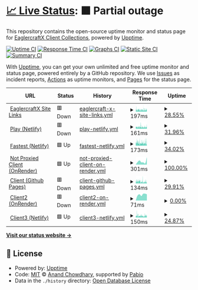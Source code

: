 # [📈 Live Status](https://eaglercraftx1-8.github.io/eaglercraft-uptime): <!--live status--> **🟧 Partial outage**

This repository contains the open-source uptime monitor and status page for [EaglercraftX Client Collections](https://git.eaglercraft.win/EaglercraftX-Client-Collections), powered by [Upptime](https://github.com/upptime/upptime).

[![Uptime CI](https://github.com/eaglercraftx1-8/eaglercraft-uptime/workflows/Uptime%20CI/badge.svg)](https://github.com/eaglercraftx1-8/eaglercraft-uptime/actions?query=workflow%3A%22Uptime+CI%22)
[![Response Time CI](https://github.com/eaglercraftx1-8/eaglercraft-uptime/workflows/Response%20Time%20CI/badge.svg)](https://github.com/eaglercraftx1-8/eaglercraft-uptime/actions?query=workflow%3A%22Response+Time+CI%22)
[![Graphs CI](https://github.com/eaglercraftx1-8/eaglercraft-uptime/workflows/Graphs%20CI/badge.svg)](https://github.com/eaglercraftx1-8/eaglercraft-uptime/actions?query=workflow%3A%22Graphs+CI%22)
[![Static Site CI](https://github.com/eaglercraftx1-8/eaglercraft-uptime/workflows/Static%20Site%20CI/badge.svg)](https://github.com/eaglercraftx1-8/eaglercraft-uptime/actions?query=workflow%3A%22Static+Site+CI%22)
[![Summary CI](https://github.com/eaglercraftx1-8/eaglercraft-uptime/workflows/Summary%20CI/badge.svg)](https://github.com/eaglercraftx1-8/eaglercraft-uptime/actions?query=workflow%3A%22Summary+CI%22)

With [Upptime](https://upptime.js.org), you can get your own unlimited and free uptime monitor and status page, powered entirely by a GitHub repository. We use [Issues](https://github.com/eaglercraftx1-8/eaglercraft-uptime/issues) as incident reports, [Actions](https://github.com/eaglercraftx1-8/eaglercraft-uptime/actions) as uptime monitors, and [Pages](https://eaglercraftx1-8.github.io/eaglercraft-uptime) for the status page.

<!--start: status pages-->
<!-- This summary is generated by Upptime (https://github.com/upptime/upptime) -->
<!-- Do not edit this manually, your changes will be overwritten -->
<!-- prettier-ignore -->
| URL | Status | History | Response Time | Uptime |
| --- | ------ | ------- | ------------- | ------ |
| <img alt="" src="https://icons.duckduckgo.com/ip3/www.eaglercraft.win.ico" height="13"> [EaglercraftX Site Links](https://www.eaglercraft.win) | 🟥 Down | [eaglercraft-x-site-links.yml](https://github.com/eaglercraftx1-8/eaglercraft-uptime/commits/HEAD/history/eaglercraft-x-site-links.yml) | <details><summary><img alt="Response time graph" src="./graphs/eaglercraft-x-site-links/response-time-week.png" height="20"> 197ms</summary><br><a href="https://eaglercraftx1-8.github.io/eaglercraft-uptime/history/eaglercraft-x-site-links"><img alt="Response time 194" src="https://img.shields.io/endpoint?url=https%3A%2F%2Fraw.githubusercontent.com%2Feaglercraftx1-8%2Feaglercraft-uptime%2FHEAD%2Fapi%2Feaglercraft-x-site-links%2Fresponse-time.json"></a><br><a href="https://eaglercraftx1-8.github.io/eaglercraft-uptime/history/eaglercraft-x-site-links"><img alt="24-hour response time 206" src="https://img.shields.io/endpoint?url=https%3A%2F%2Fraw.githubusercontent.com%2Feaglercraftx1-8%2Feaglercraft-uptime%2FHEAD%2Fapi%2Feaglercraft-x-site-links%2Fresponse-time-day.json"></a><br><a href="https://eaglercraftx1-8.github.io/eaglercraft-uptime/history/eaglercraft-x-site-links"><img alt="7-day response time 197" src="https://img.shields.io/endpoint?url=https%3A%2F%2Fraw.githubusercontent.com%2Feaglercraftx1-8%2Feaglercraft-uptime%2FHEAD%2Fapi%2Feaglercraft-x-site-links%2Fresponse-time-week.json"></a><br><a href="https://eaglercraftx1-8.github.io/eaglercraft-uptime/history/eaglercraft-x-site-links"><img alt="30-day response time 193" src="https://img.shields.io/endpoint?url=https%3A%2F%2Fraw.githubusercontent.com%2Feaglercraftx1-8%2Feaglercraft-uptime%2FHEAD%2Fapi%2Feaglercraft-x-site-links%2Fresponse-time-month.json"></a><br><a href="https://eaglercraftx1-8.github.io/eaglercraft-uptime/history/eaglercraft-x-site-links"><img alt="1-year response time 194" src="https://img.shields.io/endpoint?url=https%3A%2F%2Fraw.githubusercontent.com%2Feaglercraftx1-8%2Feaglercraft-uptime%2FHEAD%2Fapi%2Feaglercraft-x-site-links%2Fresponse-time-year.json"></a></details> | <details><summary><a href="https://eaglercraftx1-8.github.io/eaglercraft-uptime/history/eaglercraft-x-site-links">28.55%</a></summary><a href="https://eaglercraftx1-8.github.io/eaglercraft-uptime/history/eaglercraft-x-site-links"><img alt="All-time uptime 88.54%" src="https://img.shields.io/endpoint?url=https%3A%2F%2Fraw.githubusercontent.com%2Feaglercraftx1-8%2Feaglercraft-uptime%2FHEAD%2Fapi%2Feaglercraft-x-site-links%2Fuptime.json"></a><br><a href="https://eaglercraftx1-8.github.io/eaglercraft-uptime/history/eaglercraft-x-site-links"><img alt="24-hour uptime 38.70%" src="https://img.shields.io/endpoint?url=https%3A%2F%2Fraw.githubusercontent.com%2Feaglercraftx1-8%2Feaglercraft-uptime%2FHEAD%2Fapi%2Feaglercraft-x-site-links%2Fuptime-day.json"></a><br><a href="https://eaglercraftx1-8.github.io/eaglercraft-uptime/history/eaglercraft-x-site-links"><img alt="7-day uptime 28.55%" src="https://img.shields.io/endpoint?url=https%3A%2F%2Fraw.githubusercontent.com%2Feaglercraftx1-8%2Feaglercraft-uptime%2FHEAD%2Fapi%2Feaglercraft-x-site-links%2Fuptime-week.json"></a><br><a href="https://eaglercraftx1-8.github.io/eaglercraft-uptime/history/eaglercraft-x-site-links"><img alt="30-day uptime 78.46%" src="https://img.shields.io/endpoint?url=https%3A%2F%2Fraw.githubusercontent.com%2Feaglercraftx1-8%2Feaglercraft-uptime%2FHEAD%2Fapi%2Feaglercraft-x-site-links%2Fuptime-month.json"></a><br><a href="https://eaglercraftx1-8.github.io/eaglercraft-uptime/history/eaglercraft-x-site-links"><img alt="1-year uptime 88.54%" src="https://img.shields.io/endpoint?url=https%3A%2F%2Fraw.githubusercontent.com%2Feaglercraftx1-8%2Feaglercraft-uptime%2FHEAD%2Fapi%2Feaglercraft-x-site-links%2Fuptime-year.json"></a></details>
| <img alt="" src="https://icons.duckduckgo.com/ip3/play.eaglercraft.win.ico" height="13"> [Play (Netlify)](https://play.eaglercraft.win) | 🟥 Down | [play-netlify.yml](https://github.com/eaglercraftx1-8/eaglercraft-uptime/commits/HEAD/history/play-netlify.yml) | <details><summary><img alt="Response time graph" src="./graphs/play-netlify/response-time-week.png" height="20"> 161ms</summary><br><a href="https://eaglercraftx1-8.github.io/eaglercraft-uptime/history/play-netlify"><img alt="Response time 205" src="https://img.shields.io/endpoint?url=https%3A%2F%2Fraw.githubusercontent.com%2Feaglercraftx1-8%2Feaglercraft-uptime%2FHEAD%2Fapi%2Fplay-netlify%2Fresponse-time.json"></a><br><a href="https://eaglercraftx1-8.github.io/eaglercraft-uptime/history/play-netlify"><img alt="24-hour response time 143" src="https://img.shields.io/endpoint?url=https%3A%2F%2Fraw.githubusercontent.com%2Feaglercraftx1-8%2Feaglercraft-uptime%2FHEAD%2Fapi%2Fplay-netlify%2Fresponse-time-day.json"></a><br><a href="https://eaglercraftx1-8.github.io/eaglercraft-uptime/history/play-netlify"><img alt="7-day response time 161" src="https://img.shields.io/endpoint?url=https%3A%2F%2Fraw.githubusercontent.com%2Feaglercraftx1-8%2Feaglercraft-uptime%2FHEAD%2Fapi%2Fplay-netlify%2Fresponse-time-week.json"></a><br><a href="https://eaglercraftx1-8.github.io/eaglercraft-uptime/history/play-netlify"><img alt="30-day response time 202" src="https://img.shields.io/endpoint?url=https%3A%2F%2Fraw.githubusercontent.com%2Feaglercraftx1-8%2Feaglercraft-uptime%2FHEAD%2Fapi%2Fplay-netlify%2Fresponse-time-month.json"></a><br><a href="https://eaglercraftx1-8.github.io/eaglercraft-uptime/history/play-netlify"><img alt="1-year response time 205" src="https://img.shields.io/endpoint?url=https%3A%2F%2Fraw.githubusercontent.com%2Feaglercraftx1-8%2Feaglercraft-uptime%2FHEAD%2Fapi%2Fplay-netlify%2Fresponse-time-year.json"></a></details> | <details><summary><a href="https://eaglercraftx1-8.github.io/eaglercraft-uptime/history/play-netlify">31.96%</a></summary><a href="https://eaglercraftx1-8.github.io/eaglercraft-uptime/history/play-netlify"><img alt="All-time uptime 89.56%" src="https://img.shields.io/endpoint?url=https%3A%2F%2Fraw.githubusercontent.com%2Feaglercraftx1-8%2Feaglercraft-uptime%2FHEAD%2Fapi%2Fplay-netlify%2Fuptime.json"></a><br><a href="https://eaglercraftx1-8.github.io/eaglercraft-uptime/history/play-netlify"><img alt="24-hour uptime 56.93%" src="https://img.shields.io/endpoint?url=https%3A%2F%2Fraw.githubusercontent.com%2Feaglercraftx1-8%2Feaglercraft-uptime%2FHEAD%2Fapi%2Fplay-netlify%2Fuptime-day.json"></a><br><a href="https://eaglercraftx1-8.github.io/eaglercraft-uptime/history/play-netlify"><img alt="7-day uptime 31.96%" src="https://img.shields.io/endpoint?url=https%3A%2F%2Fraw.githubusercontent.com%2Feaglercraftx1-8%2Feaglercraft-uptime%2FHEAD%2Fapi%2Fplay-netlify%2Fuptime-week.json"></a><br><a href="https://eaglercraftx1-8.github.io/eaglercraft-uptime/history/play-netlify"><img alt="30-day uptime 80.37%" src="https://img.shields.io/endpoint?url=https%3A%2F%2Fraw.githubusercontent.com%2Feaglercraftx1-8%2Feaglercraft-uptime%2FHEAD%2Fapi%2Fplay-netlify%2Fuptime-month.json"></a><br><a href="https://eaglercraftx1-8.github.io/eaglercraft-uptime/history/play-netlify"><img alt="1-year uptime 89.56%" src="https://img.shields.io/endpoint?url=https%3A%2F%2Fraw.githubusercontent.com%2Feaglercraftx1-8%2Feaglercraft-uptime%2FHEAD%2Fapi%2Fplay-netlify%2Fuptime-year.json"></a></details>
| <img alt="" src="https://icons.duckduckgo.com/ip3/fastest.eaglercraft.win.ico" height="13"> [Fastest (Netlify)](https://fastest.eaglercraft.win) | 🟩 Up | [fastest-netlify.yml](https://github.com/eaglercraftx1-8/eaglercraft-uptime/commits/HEAD/history/fastest-netlify.yml) | <details><summary><img alt="Response time graph" src="./graphs/fastest-netlify/response-time-week.png" height="20"> 173ms</summary><br><a href="https://eaglercraftx1-8.github.io/eaglercraft-uptime/history/fastest-netlify"><img alt="Response time 191" src="https://img.shields.io/endpoint?url=https%3A%2F%2Fraw.githubusercontent.com%2Feaglercraftx1-8%2Feaglercraft-uptime%2FHEAD%2Fapi%2Ffastest-netlify%2Fresponse-time.json"></a><br><a href="https://eaglercraftx1-8.github.io/eaglercraft-uptime/history/fastest-netlify"><img alt="24-hour response time 139" src="https://img.shields.io/endpoint?url=https%3A%2F%2Fraw.githubusercontent.com%2Feaglercraftx1-8%2Feaglercraft-uptime%2FHEAD%2Fapi%2Ffastest-netlify%2Fresponse-time-day.json"></a><br><a href="https://eaglercraftx1-8.github.io/eaglercraft-uptime/history/fastest-netlify"><img alt="7-day response time 173" src="https://img.shields.io/endpoint?url=https%3A%2F%2Fraw.githubusercontent.com%2Feaglercraftx1-8%2Feaglercraft-uptime%2FHEAD%2Fapi%2Ffastest-netlify%2Fresponse-time-week.json"></a><br><a href="https://eaglercraftx1-8.github.io/eaglercraft-uptime/history/fastest-netlify"><img alt="30-day response time 187" src="https://img.shields.io/endpoint?url=https%3A%2F%2Fraw.githubusercontent.com%2Feaglercraftx1-8%2Feaglercraft-uptime%2FHEAD%2Fapi%2Ffastest-netlify%2Fresponse-time-month.json"></a><br><a href="https://eaglercraftx1-8.github.io/eaglercraft-uptime/history/fastest-netlify"><img alt="1-year response time 191" src="https://img.shields.io/endpoint?url=https%3A%2F%2Fraw.githubusercontent.com%2Feaglercraftx1-8%2Feaglercraft-uptime%2FHEAD%2Fapi%2Ffastest-netlify%2Fresponse-time-year.json"></a></details> | <details><summary><a href="https://eaglercraftx1-8.github.io/eaglercraft-uptime/history/fastest-netlify">34.02%</a></summary><a href="https://eaglercraftx1-8.github.io/eaglercraft-uptime/history/fastest-netlify"><img alt="All-time uptime 89.57%" src="https://img.shields.io/endpoint?url=https%3A%2F%2Fraw.githubusercontent.com%2Feaglercraftx1-8%2Feaglercraft-uptime%2FHEAD%2Fapi%2Ffastest-netlify%2Fuptime.json"></a><br><a href="https://eaglercraftx1-8.github.io/eaglercraft-uptime/history/fastest-netlify"><img alt="24-hour uptime 69.03%" src="https://img.shields.io/endpoint?url=https%3A%2F%2Fraw.githubusercontent.com%2Feaglercraftx1-8%2Feaglercraft-uptime%2FHEAD%2Fapi%2Ffastest-netlify%2Fuptime-day.json"></a><br><a href="https://eaglercraftx1-8.github.io/eaglercraft-uptime/history/fastest-netlify"><img alt="7-day uptime 34.02%" src="https://img.shields.io/endpoint?url=https%3A%2F%2Fraw.githubusercontent.com%2Feaglercraftx1-8%2Feaglercraft-uptime%2FHEAD%2Fapi%2Ffastest-netlify%2Fuptime-week.json"></a><br><a href="https://eaglercraftx1-8.github.io/eaglercraft-uptime/history/fastest-netlify"><img alt="30-day uptime 80.40%" src="https://img.shields.io/endpoint?url=https%3A%2F%2Fraw.githubusercontent.com%2Feaglercraftx1-8%2Feaglercraft-uptime%2FHEAD%2Fapi%2Ffastest-netlify%2Fuptime-month.json"></a><br><a href="https://eaglercraftx1-8.github.io/eaglercraft-uptime/history/fastest-netlify"><img alt="1-year uptime 89.57%" src="https://img.shields.io/endpoint?url=https%3A%2F%2Fraw.githubusercontent.com%2Feaglercraftx1-8%2Feaglercraft-uptime%2FHEAD%2Fapi%2Ffastest-netlify%2Fuptime-year.json"></a></details>
| <img alt="" src="https://icons.duckduckgo.com/ip3/notproxiedclient.eaglercraft.win.ico" height="13"> [Not Proxied Client (OnRender)](https://notproxiedclient.eaglercraft.win) | 🟩 Up | [not-proxied-client-on-render.yml](https://github.com/eaglercraftx1-8/eaglercraft-uptime/commits/HEAD/history/not-proxied-client-on-render.yml) | <details><summary><img alt="Response time graph" src="./graphs/not-proxied-client-on-render/response-time-week.png" height="20"> 301ms</summary><br><a href="https://eaglercraftx1-8.github.io/eaglercraft-uptime/history/not-proxied-client-on-render"><img alt="Response time 366" src="https://img.shields.io/endpoint?url=https%3A%2F%2Fraw.githubusercontent.com%2Feaglercraftx1-8%2Feaglercraft-uptime%2FHEAD%2Fapi%2Fnot-proxied-client-on-render%2Fresponse-time.json"></a><br><a href="https://eaglercraftx1-8.github.io/eaglercraft-uptime/history/not-proxied-client-on-render"><img alt="24-hour response time 677" src="https://img.shields.io/endpoint?url=https%3A%2F%2Fraw.githubusercontent.com%2Feaglercraftx1-8%2Feaglercraft-uptime%2FHEAD%2Fapi%2Fnot-proxied-client-on-render%2Fresponse-time-day.json"></a><br><a href="https://eaglercraftx1-8.github.io/eaglercraft-uptime/history/not-proxied-client-on-render"><img alt="7-day response time 301" src="https://img.shields.io/endpoint?url=https%3A%2F%2Fraw.githubusercontent.com%2Feaglercraftx1-8%2Feaglercraft-uptime%2FHEAD%2Fapi%2Fnot-proxied-client-on-render%2Fresponse-time-week.json"></a><br><a href="https://eaglercraftx1-8.github.io/eaglercraft-uptime/history/not-proxied-client-on-render"><img alt="30-day response time 323" src="https://img.shields.io/endpoint?url=https%3A%2F%2Fraw.githubusercontent.com%2Feaglercraftx1-8%2Feaglercraft-uptime%2FHEAD%2Fapi%2Fnot-proxied-client-on-render%2Fresponse-time-month.json"></a><br><a href="https://eaglercraftx1-8.github.io/eaglercraft-uptime/history/not-proxied-client-on-render"><img alt="1-year response time 366" src="https://img.shields.io/endpoint?url=https%3A%2F%2Fraw.githubusercontent.com%2Feaglercraftx1-8%2Feaglercraft-uptime%2FHEAD%2Fapi%2Fnot-proxied-client-on-render%2Fresponse-time-year.json"></a></details> | <details><summary><a href="https://eaglercraftx1-8.github.io/eaglercraft-uptime/history/not-proxied-client-on-render">100.00%</a></summary><a href="https://eaglercraftx1-8.github.io/eaglercraft-uptime/history/not-proxied-client-on-render"><img alt="All-time uptime 100.00%" src="https://img.shields.io/endpoint?url=https%3A%2F%2Fraw.githubusercontent.com%2Feaglercraftx1-8%2Feaglercraft-uptime%2FHEAD%2Fapi%2Fnot-proxied-client-on-render%2Fuptime.json"></a><br><a href="https://eaglercraftx1-8.github.io/eaglercraft-uptime/history/not-proxied-client-on-render"><img alt="24-hour uptime 100.00%" src="https://img.shields.io/endpoint?url=https%3A%2F%2Fraw.githubusercontent.com%2Feaglercraftx1-8%2Feaglercraft-uptime%2FHEAD%2Fapi%2Fnot-proxied-client-on-render%2Fuptime-day.json"></a><br><a href="https://eaglercraftx1-8.github.io/eaglercraft-uptime/history/not-proxied-client-on-render"><img alt="7-day uptime 100.00%" src="https://img.shields.io/endpoint?url=https%3A%2F%2Fraw.githubusercontent.com%2Feaglercraftx1-8%2Feaglercraft-uptime%2FHEAD%2Fapi%2Fnot-proxied-client-on-render%2Fuptime-week.json"></a><br><a href="https://eaglercraftx1-8.github.io/eaglercraft-uptime/history/not-proxied-client-on-render"><img alt="30-day uptime 100.00%" src="https://img.shields.io/endpoint?url=https%3A%2F%2Fraw.githubusercontent.com%2Feaglercraftx1-8%2Feaglercraft-uptime%2FHEAD%2Fapi%2Fnot-proxied-client-on-render%2Fuptime-month.json"></a><br><a href="https://eaglercraftx1-8.github.io/eaglercraft-uptime/history/not-proxied-client-on-render"><img alt="1-year uptime 100.00%" src="https://img.shields.io/endpoint?url=https%3A%2F%2Fraw.githubusercontent.com%2Feaglercraftx1-8%2Feaglercraft-uptime%2FHEAD%2Fapi%2Fnot-proxied-client-on-render%2Fuptime-year.json"></a></details>
| <img alt="" src="https://icons.duckduckgo.com/ip3/client.eaglercraft.win.ico" height="13"> [Client (Github Pages)](https://client.eaglercraft.win) | 🟥 Down | [client-github-pages.yml](https://github.com/eaglercraftx1-8/eaglercraft-uptime/commits/HEAD/history/client-github-pages.yml) | <details><summary><img alt="Response time graph" src="./graphs/client-github-pages/response-time-week.png" height="20"> 134ms</summary><br><a href="https://eaglercraftx1-8.github.io/eaglercraft-uptime/history/client-github-pages"><img alt="Response time 135" src="https://img.shields.io/endpoint?url=https%3A%2F%2Fraw.githubusercontent.com%2Feaglercraftx1-8%2Feaglercraft-uptime%2FHEAD%2Fapi%2Fclient-github-pages%2Fresponse-time.json"></a><br><a href="https://eaglercraftx1-8.github.io/eaglercraft-uptime/history/client-github-pages"><img alt="24-hour response time 128" src="https://img.shields.io/endpoint?url=https%3A%2F%2Fraw.githubusercontent.com%2Feaglercraftx1-8%2Feaglercraft-uptime%2FHEAD%2Fapi%2Fclient-github-pages%2Fresponse-time-day.json"></a><br><a href="https://eaglercraftx1-8.github.io/eaglercraft-uptime/history/client-github-pages"><img alt="7-day response time 134" src="https://img.shields.io/endpoint?url=https%3A%2F%2Fraw.githubusercontent.com%2Feaglercraftx1-8%2Feaglercraft-uptime%2FHEAD%2Fapi%2Fclient-github-pages%2Fresponse-time-week.json"></a><br><a href="https://eaglercraftx1-8.github.io/eaglercraft-uptime/history/client-github-pages"><img alt="30-day response time 136" src="https://img.shields.io/endpoint?url=https%3A%2F%2Fraw.githubusercontent.com%2Feaglercraftx1-8%2Feaglercraft-uptime%2FHEAD%2Fapi%2Fclient-github-pages%2Fresponse-time-month.json"></a><br><a href="https://eaglercraftx1-8.github.io/eaglercraft-uptime/history/client-github-pages"><img alt="1-year response time 135" src="https://img.shields.io/endpoint?url=https%3A%2F%2Fraw.githubusercontent.com%2Feaglercraftx1-8%2Feaglercraft-uptime%2FHEAD%2Fapi%2Fclient-github-pages%2Fresponse-time-year.json"></a></details> | <details><summary><a href="https://eaglercraftx1-8.github.io/eaglercraft-uptime/history/client-github-pages">29.91%</a></summary><a href="https://eaglercraftx1-8.github.io/eaglercraft-uptime/history/client-github-pages"><img alt="All-time uptime 89.14%" src="https://img.shields.io/endpoint?url=https%3A%2F%2Fraw.githubusercontent.com%2Feaglercraftx1-8%2Feaglercraft-uptime%2FHEAD%2Fapi%2Fclient-github-pages%2Fuptime.json"></a><br><a href="https://eaglercraftx1-8.github.io/eaglercraft-uptime/history/client-github-pages"><img alt="24-hour uptime 54.35%" src="https://img.shields.io/endpoint?url=https%3A%2F%2Fraw.githubusercontent.com%2Feaglercraftx1-8%2Feaglercraft-uptime%2FHEAD%2Fapi%2Fclient-github-pages%2Fuptime-day.json"></a><br><a href="https://eaglercraftx1-8.github.io/eaglercraft-uptime/history/client-github-pages"><img alt="7-day uptime 29.91%" src="https://img.shields.io/endpoint?url=https%3A%2F%2Fraw.githubusercontent.com%2Feaglercraftx1-8%2Feaglercraft-uptime%2FHEAD%2Fapi%2Fclient-github-pages%2Fuptime-week.json"></a><br><a href="https://eaglercraftx1-8.github.io/eaglercraft-uptime/history/client-github-pages"><img alt="30-day uptime 79.59%" src="https://img.shields.io/endpoint?url=https%3A%2F%2Fraw.githubusercontent.com%2Feaglercraftx1-8%2Feaglercraft-uptime%2FHEAD%2Fapi%2Fclient-github-pages%2Fuptime-month.json"></a><br><a href="https://eaglercraftx1-8.github.io/eaglercraft-uptime/history/client-github-pages"><img alt="1-year uptime 89.14%" src="https://img.shields.io/endpoint?url=https%3A%2F%2Fraw.githubusercontent.com%2Feaglercraftx1-8%2Feaglercraft-uptime%2FHEAD%2Fapi%2Fclient-github-pages%2Fuptime-year.json"></a></details>
| <img alt="" src="https://icons.duckduckgo.com/ip3/client2.eaglercraft.win.ico" height="13"> [Client2 (OnRender)](https://client2.eaglercraft.win) | 🟥 Down | [client2-on-render.yml](https://github.com/eaglercraftx1-8/eaglercraft-uptime/commits/HEAD/history/client2-on-render.yml) | <details><summary><img alt="Response time graph" src="./graphs/client2-on-render/response-time-week.png" height="20"> 71ms</summary><br><a href="https://eaglercraftx1-8.github.io/eaglercraft-uptime/history/client2-on-render"><img alt="Response time 126" src="https://img.shields.io/endpoint?url=https%3A%2F%2Fraw.githubusercontent.com%2Feaglercraftx1-8%2Feaglercraft-uptime%2FHEAD%2Fapi%2Fclient2-on-render%2Fresponse-time.json"></a><br><a href="https://eaglercraftx1-8.github.io/eaglercraft-uptime/history/client2-on-render"><img alt="24-hour response time 74" src="https://img.shields.io/endpoint?url=https%3A%2F%2Fraw.githubusercontent.com%2Feaglercraftx1-8%2Feaglercraft-uptime%2FHEAD%2Fapi%2Fclient2-on-render%2Fresponse-time-day.json"></a><br><a href="https://eaglercraftx1-8.github.io/eaglercraft-uptime/history/client2-on-render"><img alt="7-day response time 71" src="https://img.shields.io/endpoint?url=https%3A%2F%2Fraw.githubusercontent.com%2Feaglercraftx1-8%2Feaglercraft-uptime%2FHEAD%2Fapi%2Fclient2-on-render%2Fresponse-time-week.json"></a><br><a href="https://eaglercraftx1-8.github.io/eaglercraft-uptime/history/client2-on-render"><img alt="30-day response time 134" src="https://img.shields.io/endpoint?url=https%3A%2F%2Fraw.githubusercontent.com%2Feaglercraftx1-8%2Feaglercraft-uptime%2FHEAD%2Fapi%2Fclient2-on-render%2Fresponse-time-month.json"></a><br><a href="https://eaglercraftx1-8.github.io/eaglercraft-uptime/history/client2-on-render"><img alt="1-year response time 126" src="https://img.shields.io/endpoint?url=https%3A%2F%2Fraw.githubusercontent.com%2Feaglercraftx1-8%2Feaglercraft-uptime%2FHEAD%2Fapi%2Fclient2-on-render%2Fresponse-time-year.json"></a></details> | <details><summary><a href="https://eaglercraftx1-8.github.io/eaglercraft-uptime/history/client2-on-render">0.00%</a></summary><a href="https://eaglercraftx1-8.github.io/eaglercraft-uptime/history/client2-on-render"><img alt="All-time uptime 0.00%" src="https://img.shields.io/endpoint?url=https%3A%2F%2Fraw.githubusercontent.com%2Feaglercraftx1-8%2Feaglercraft-uptime%2FHEAD%2Fapi%2Fclient2-on-render%2Fuptime.json"></a><br><a href="https://eaglercraftx1-8.github.io/eaglercraft-uptime/history/client2-on-render"><img alt="24-hour uptime 0.00%" src="https://img.shields.io/endpoint?url=https%3A%2F%2Fraw.githubusercontent.com%2Feaglercraftx1-8%2Feaglercraft-uptime%2FHEAD%2Fapi%2Fclient2-on-render%2Fuptime-day.json"></a><br><a href="https://eaglercraftx1-8.github.io/eaglercraft-uptime/history/client2-on-render"><img alt="7-day uptime 0.00%" src="https://img.shields.io/endpoint?url=https%3A%2F%2Fraw.githubusercontent.com%2Feaglercraftx1-8%2Feaglercraft-uptime%2FHEAD%2Fapi%2Fclient2-on-render%2Fuptime-week.json"></a><br><a href="https://eaglercraftx1-8.github.io/eaglercraft-uptime/history/client2-on-render"><img alt="30-day uptime 7.96%" src="https://img.shields.io/endpoint?url=https%3A%2F%2Fraw.githubusercontent.com%2Feaglercraftx1-8%2Feaglercraft-uptime%2FHEAD%2Fapi%2Fclient2-on-render%2Fuptime-month.json"></a><br><a href="https://eaglercraftx1-8.github.io/eaglercraft-uptime/history/client2-on-render"><img alt="1-year uptime 0.00%" src="https://img.shields.io/endpoint?url=https%3A%2F%2Fraw.githubusercontent.com%2Feaglercraftx1-8%2Feaglercraft-uptime%2FHEAD%2Fapi%2Fclient2-on-render%2Fuptime-year.json"></a></details>
| <img alt="" src="https://icons.duckduckgo.com/ip3/client3.eaglercraft.win.ico" height="13"> [Client3 (Netlify)](https://client3.eaglercraft.win) | 🟩 Up | [client3-netlify.yml](https://github.com/eaglercraftx1-8/eaglercraft-uptime/commits/HEAD/history/client3-netlify.yml) | <details><summary><img alt="Response time graph" src="./graphs/client3-netlify/response-time-week.png" height="20"> 150ms</summary><br><a href="https://eaglercraftx1-8.github.io/eaglercraft-uptime/history/client3-netlify"><img alt="Response time 163" src="https://img.shields.io/endpoint?url=https%3A%2F%2Fraw.githubusercontent.com%2Feaglercraftx1-8%2Feaglercraft-uptime%2FHEAD%2Fapi%2Fclient3-netlify%2Fresponse-time.json"></a><br><a href="https://eaglercraftx1-8.github.io/eaglercraft-uptime/history/client3-netlify"><img alt="24-hour response time 169" src="https://img.shields.io/endpoint?url=https%3A%2F%2Fraw.githubusercontent.com%2Feaglercraftx1-8%2Feaglercraft-uptime%2FHEAD%2Fapi%2Fclient3-netlify%2Fresponse-time-day.json"></a><br><a href="https://eaglercraftx1-8.github.io/eaglercraft-uptime/history/client3-netlify"><img alt="7-day response time 150" src="https://img.shields.io/endpoint?url=https%3A%2F%2Fraw.githubusercontent.com%2Feaglercraftx1-8%2Feaglercraft-uptime%2FHEAD%2Fapi%2Fclient3-netlify%2Fresponse-time-week.json"></a><br><a href="https://eaglercraftx1-8.github.io/eaglercraft-uptime/history/client3-netlify"><img alt="30-day response time 161" src="https://img.shields.io/endpoint?url=https%3A%2F%2Fraw.githubusercontent.com%2Feaglercraftx1-8%2Feaglercraft-uptime%2FHEAD%2Fapi%2Fclient3-netlify%2Fresponse-time-month.json"></a><br><a href="https://eaglercraftx1-8.github.io/eaglercraft-uptime/history/client3-netlify"><img alt="1-year response time 163" src="https://img.shields.io/endpoint?url=https%3A%2F%2Fraw.githubusercontent.com%2Feaglercraftx1-8%2Feaglercraft-uptime%2FHEAD%2Fapi%2Fclient3-netlify%2Fresponse-time-year.json"></a></details> | <details><summary><a href="https://eaglercraftx1-8.github.io/eaglercraft-uptime/history/client3-netlify">24.87%</a></summary><a href="https://eaglercraftx1-8.github.io/eaglercraft-uptime/history/client3-netlify"><img alt="All-time uptime 88.14%" src="https://img.shields.io/endpoint?url=https%3A%2F%2Fraw.githubusercontent.com%2Feaglercraftx1-8%2Feaglercraft-uptime%2FHEAD%2Fapi%2Fclient3-netlify%2Fuptime.json"></a><br><a href="https://eaglercraftx1-8.github.io/eaglercraft-uptime/history/client3-netlify"><img alt="24-hour uptime 40.01%" src="https://img.shields.io/endpoint?url=https%3A%2F%2Fraw.githubusercontent.com%2Feaglercraftx1-8%2Feaglercraft-uptime%2FHEAD%2Fapi%2Fclient3-netlify%2Fuptime-day.json"></a><br><a href="https://eaglercraftx1-8.github.io/eaglercraft-uptime/history/client3-netlify"><img alt="7-day uptime 24.87%" src="https://img.shields.io/endpoint?url=https%3A%2F%2Fraw.githubusercontent.com%2Feaglercraftx1-8%2Feaglercraft-uptime%2FHEAD%2Fapi%2Fclient3-netlify%2Fuptime-week.json"></a><br><a href="https://eaglercraftx1-8.github.io/eaglercraft-uptime/history/client3-netlify"><img alt="30-day uptime 77.70%" src="https://img.shields.io/endpoint?url=https%3A%2F%2Fraw.githubusercontent.com%2Feaglercraftx1-8%2Feaglercraft-uptime%2FHEAD%2Fapi%2Fclient3-netlify%2Fuptime-month.json"></a><br><a href="https://eaglercraftx1-8.github.io/eaglercraft-uptime/history/client3-netlify"><img alt="1-year uptime 88.14%" src="https://img.shields.io/endpoint?url=https%3A%2F%2Fraw.githubusercontent.com%2Feaglercraftx1-8%2Feaglercraft-uptime%2FHEAD%2Fapi%2Fclient3-netlify%2Fuptime-year.json"></a></details>

<!--end: status pages-->

[**Visit our status website →**](https://eaglercraftx1-8.github.io/eaglercraft-uptime)

## 📄 License

- Powered by: [Upptime](https://github.com/upptime/upptime)
- Code: [MIT](./LICENSE) © [Anand Chowdhary](https://anandchowdhary.com), supported by [Pabio](https://pabio.com)
- Data in the `./history` directory: [Open Database License](https://opendatacommons.org/licenses/odbl/1-0/)
